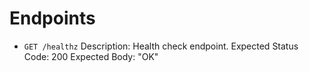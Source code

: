 # Endpoints

- `GET /healthz`
  Description: Health check endpoint.
  Expected Status Code: 200
  Expected Body: "OK"
